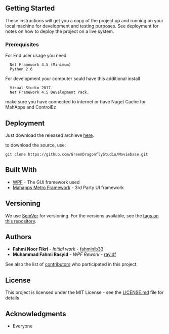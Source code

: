 ## Getting Started

These instructions will get you a copy of the project up and running on your local machine for development and testing purposes. See deployment for notes on how to deploy the project on a live system.

### Prerequisites

For End user usage you need

```
  Net Framework 4.5 (Minimum)
  Python 2.6
```

For development your computer sould have this additional install

```
  Visual Studio 2017.
  Net Framework 4.5 Development Pack.
```

make sure you have connected to internet or have Nuget Cache for MahApps and ControlEz

## Deployment

Just download the released archieve [here](https://github.com/GreenDragonflyStudio/Moviebase/releases).

to download the source, use:

```
git clone https://github.com/GreenDragonflyStudio/Moviebase.git
```

## Built With

* [WPF](https://docs.microsoft.com/en-us/dotnet/framework/wpf/index) - The GUI framework used
* [Mahapps Metro Framework](https://mahapps.com/) - 3rd Party UI framework
 
## Versioning

We use [SemVer](http://semver.org/) for versioning. For the versions available, see the [tags on this repository](https://github.com/GreenDragonflyStudio/Moviebase/tags). 

## Authors

* **Fahmi Noor Fikri** - *Initial work* - [fahminlb33](https://github.com/fahminlb33)
* **Muhammad Fahmi Rasyid** - *WPF Rework* - [rayidf](https://github.com/rasyidf)

See also the list of [contributors](https://github.com/your/project/contributors) who participated in this project.

## License

This project is licensed under the MIT License - see the [LICENSE.md](LICENSE.md) file for details

## Acknowledgments

* Everyone 
